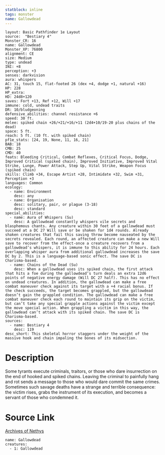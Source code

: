 ```yaml
---
statblock: inline
tags: monster
name: Gallowdead
---
```

```statblock
layout: Basic Pathfinder 1e Layout
source:  "Bestiary 4"
Monster_CR: 16
name: Gallowdead
Monster_XP: 76800
alignment: CE
size: Medium
type: undead
INI: +8
perception: +3
senses: darkvision
aura: whispers
AC: 31, touch 15, flat-footed 26 (dex +4, dodge +1, natural +16)
HP: 228
HP_extra: 
HD: 24d8+120
saves: Fort +13, Ref +12, Will +17
immune: cold, undead traits
DR: 10/bludgeoning
defensive_abilities: channel resistance +6
speed: 30 ft.
melee: spiked chain +26/+21/+16/+11 (2d4+10/19-20 plus chains of the dead)
space: 5 ft.
reach: 5 ft. (10 ft. with spiked chain)
pf1e_stats: [24, 19, None, 11, 16, 21]
BAB: 18
CMB: 25
CMD: 40
feats: Bleeding Critical, Combat Reflexes, Critical Focus, Dodge, Improved Critical (spiked chain), Improved Initiative, Improved Vital Strike, Lunge, Power Attack, Step Up, Vital Strike, Weapon Focus (spiked chain)
skills: Climb +34, Escape Artist +28, Intimidate +32, Swim +31, Perception +3
languages: Common
ecology:
  - name: Environment
    desc: any
  - name: Organisation
    desc: solitary, pair, or plague (3-18)
    desc: standard
special_abilities:
  - name: Aura of Whispers (Su)
    desc: A gallowdead constantly whispers vile secrets and blasphemous chants. Any creature within 30 feet of a gallowdead must succeed at a DC 27 Will save or be shaken for 1d4 rounds. Already shaken creatures that fail this saving throw become nauseated by the secrets revealed. Each round, an affected creature can make a new Will save to recover from the effect-once a creature recovers from a gallowdead’s whispers, it is immune to this ability for 24 hours. Each overlapping whisper aura from additional gallowdead increases the save DC by 2. This is a language-based sonic effect. The save DC is Charisma-based.
  - name: Chains of the Dead (Su)
    desc: When a gallowdead uses its spiked chain, the first attack that hits a foe during the gallowdead’s turn deals an extra 12d6 points of negative energy damage (Will DC 27 half). This has no effect on undead creatures. In addition, the gallowdead can make a free combat maneuver check against its target with a +4 racial bonus. If the check succeeds, the target becomes grappled, but the gallowdead doesn’t gain the grappled condition. The gallowdead can make a free combat maneuver check each round to maintain its grip on the victim, but can’t take any special grapple actions against the victim except the move special action. When grappling a victim in this way, the gallowdead can’t attack with its spiked chain. The save DC is Charisma-based.
sources:
  - name: Bestiary 4
    desc: 119
desc_short: This skeletal horror staggers under the weight of the massive hook and chain impaling the bones of its midsection.
```
# Description
Some tyrants execute criminals, traitors, or those who dare insurrection on the end of hooked and spiked chains. Leaving the criminal to painfully hang and rot sends a message to those who would dare commit the same crimes. Sometimes such savage deaths have a strange and terrible consequence: the victim rises, grabs the instrument of its execution, and becomes a servant of those who condemned it.
# Source Link
[Archives of Nethys](https://aonprd.com/MonsterDisplay.aspx?ItemName=Gallowdead)
```encounter-table
name: Gallowdead
creatures:
  - 1: Gallowdead
```
